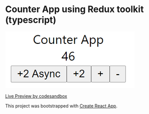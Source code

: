 # Counter App using Redux toolkit (typescript)

![](preview.png)

[Live Preview by codesandbox](https://codesandbox.io/s/github/mildronize/react-apps/tree/master/counter-redux-toolkit-typescript)

This project was bootstrapped with [Create React App](https://github.com/facebook/create-react-app).